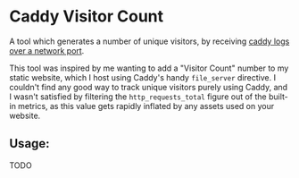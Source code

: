 # Caddy Visitor Count

A tool which generates a number of unique visitors, by receiving [caddy logs over a network port](https://caddyserver.com/docs/json/logging/logs/writer/net/).

This tool was inspired by me wanting to add a "Visitor Count" number to my static website, which I host using Caddy's handy `file_server` directive. I couldn't find any good way to track unique visitors purely using Caddy, and I wasn't satisfied by filtering the `http_requests_total` figure out of the built-in metrics, as this value gets rapidly inflated by any assets used on your website.

## Usage:

TODO
